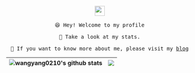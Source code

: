 <p align="center">
  <img src="https://user-images.githubusercontent.com/5679180/79618120-0daffb80-80be-11ea-819e-d2b0fa904d07.gif" width="27px">
  <br><br />
  <samp>
    😆 Hey! Welcome to my profile
    <br />
    <br />🍉 Take a look at my stats. 
    <br />
    <br />🌱 If you want to know more about me, please visit my <a href="https://www.cnblogs.com/wangyang0210/">blog</a>
    <br />
  </samp>

| <a> <img align="center" src="https://github-readme-stats.vercel.app/api?username=umarurize&hide_border=true" alt="wangyang0210's github stats" /> </a> | <a> <img align="center" src="https://github-readme-stats.vercel.app/api/top-langs/?username=umarurize&hide_border=true" /> </a> | 
| ------------- | ------------- |

</p>


</p>

